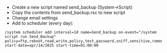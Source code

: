 - Create a new script named send_backup (System->Script)
- Copy the contents from send_backup.rsc to new script
- Change email settings
- Add to scheduler (every day):

```
/system scheduler add interval=1d name=Send_backup on-event="/system script run Send_Backup" policy=ftp,reboot,read,write,policy,test,password,sniff,sensitive,romon start-date=apr/14/2025 start-time=01:00:00
```
